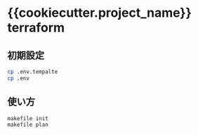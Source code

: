 # {{cookiecutter.project_name}} terraform

## 初期設定

```bash
cp .env.tempalte
cp .env
```

## 使い方

```bash
makefile init
makefile plan
```
